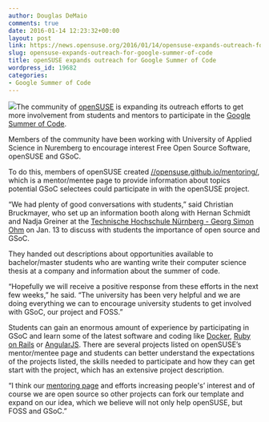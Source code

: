 ```yaml
---
author: Douglas DeMaio
comments: true
date: 2016-01-14 12:23:32+00:00
layout: post
link: https://news.opensuse.org/2016/01/14/opensuse-expands-outreach-for-google-summer-of-code/
slug: opensuse-expands-outreach-for-google-summer-of-code
title: openSUSE expands outreach for Google Summer of Code
wordpress_id: 19682
categories:
- Google Summer of Code
---
```


[![](https://developers.google.com/open-source/gsoc/images/gsoc2016-sun-373x373.png)](https://developers.google.com/open-source/gsoc/images/gsoc2016-sun-373x373.png)The community of [openSUSE](https://www.opensuse.org/) is expanding its outreach efforts to get more involvement from students and mentors to participate in the [Google Summer of Code](https://developers.google.com/open-source/gsoc/).

Members of the community have been working with University of Applied Science in Nuremberg to encourage interest Free Open Source Software, openSUSE and GSoC.

To do this, members of openSUSE created [//opensuse.github.io/mentoring/](//bit.ly/1SjZwkQ), which is a mentor/mentee page to provide information about topics potential GSoC selectees could participate in with the openSUSE project.

“We had plenty of good conversations with students,” said Christian Bruckmayer, who set up an information booth along with Hernan Schmidt and Nadja Greiner at the [Technische Hochschule Nürnberg - Georg Simon Ohm](https://www.th-nuernberg.de/) on Jan. 13 to discuss with students the importance of open source and GSoC.<!-- more -->

They handed out descriptions about opportunities available to bachelor/master students who are wanting write their computer science thesis at a company and information about the summer of code.

“Hopefully we will receive a positive response from these efforts in the next few weeks,” he said. “The university has been very helpful and we are doing everything we can to encourage university students to get involved with GSoC, our project and FOSS.”

Students can gain an enormous amount of experience by participating in GSoC and learn some of the latest software and coding like [Docker](https://www.docker.com/), [Ruby on Rails](//rubyonrails.org/) or [AngularJS](https://angularjs.org/). There are several projects listed on openSUSE’s mentor/mentee page and students can better understand the expectations of the projects listed, the skills needed to participate and how they can get start with the project, which has an extensive project description.

“I think our [mentoring page](//bit.ly/1SjZwkQ) and efforts increasing people's’ interest and of course we are open source so other projects can fork our template and expand on our idea, which we believe will not only help openSUSE, but FOSS and GSoC.”
